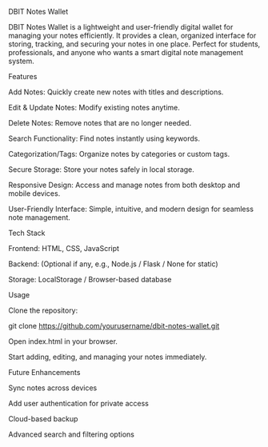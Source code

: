 DBIT Notes Wallet

DBIT Notes Wallet is a lightweight and user-friendly digital wallet for managing your notes efficiently. It provides a clean, organized interface for storing, tracking, and securing your notes in one place. Perfect for students, professionals, and anyone who wants a smart digital note management system.

Features

Add Notes: Quickly create new notes with titles and descriptions.

Edit & Update Notes: Modify existing notes anytime.

Delete Notes: Remove notes that are no longer needed.

Search Functionality: Find notes instantly using keywords.

Categorization/Tags: Organize notes by categories or custom tags.

Secure Storage: Store your notes safely in local storage.

Responsive Design: Access and manage notes from both desktop and mobile devices.

User-Friendly Interface: Simple, intuitive, and modern design for seamless note management.

Tech Stack

Frontend: HTML, CSS, JavaScript

Backend: (Optional if any, e.g., Node.js / Flask / None for static)

Storage: LocalStorage / Browser-based database

Usage

Clone the repository:

git clone https://github.com/yourusername/dbit-notes-wallet.git


Open index.html in your browser.

Start adding, editing, and managing your notes immediately.

Future Enhancements

Sync notes across devices

Add user authentication for private access

Cloud-based backup

Advanced search and filtering options